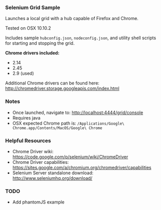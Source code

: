 ### Selenium Grid Sample

Launches a local grid with a hub capable of Firefox and Chrome.

Tested on OSX 10.10.2

Includes sample `hubconfig.json`, `nodeconfig.json`, and utility shell scripts for starting and stopping the grid.

**Chrome drivers included:**

- 2.14
- 2.45
- 2.9 (used)

Additional Chrome drivers can be found here: <http://chromedriver.storage.googleapis.com/index.html>

### Notes

- Once launched, navigate to: <http://localhost:4444/grid/console>
- Requires java
- OSX expected Chrome path is: `/Applications/Google\ Chrome.app/Contents/MacOS/Google\ Chrome`

### Helpful Resources

- Chrome Driver wiki: <https://code.google.com/p/selenium/wiki/ChromeDriver>
- Chrome Driver capabilities: <https://sites.google.com/a/chromium.org/chromedriver/capabilities>
- Selenium Server standalone download: <http://www.seleniumhq.org/download/>

### TODO

- Add phantomJS example